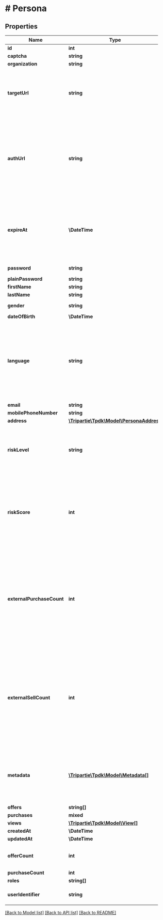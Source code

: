 # # Persona

## Properties

Name | Type | Description | Notes
------------ | ------------- | ------------- | -------------
**id** | **int** |  | [optional] [readonly]
**captcha** | **string** |  | [optional]
**organization** | **string** |  | [optional]
**targetUrl** | **string** | The URL you wish that Persona to go to without additional MFA. The URL MUST concern that Persona. | [optional]
**authUrl** | **string** | Url that is able to bypass MFA for a single user. Please note that this should not be shared between the complainant and the seller or anyone external to them. | [optional]
**expireAt** | **\DateTime** | This authenticated-URL cannot be renewed, you will have to re-create one each time. Typically valid for a single hour. | [optional]
**password** | **string** | The hashed password | [optional]
**plainPassword** | **string** |  | [optional]
**firstName** | **string** |  | [optional]
**lastName** | **string** |  | [optional]
**gender** | **string** |  | [optional] [default to 'RATHER_NOT_SAY']
**dateOfBirth** | **\DateTime** |  | [optional]
**language** | **string** | That data is used for rendering the frontend application with given language. If not set, will be inferred. Custom codes can be issued for specific requirements. | [optional]
**email** | **string** |  | [optional]
**mobilePhoneNumber** | **string** |  | [optional]
**address** | [**\Tripartie\Tpdk\Model\PersonaAddress**](PersonaAddress.md) |  | [optional]
**riskLevel** | **string** | We sort Persona into three distinct risks&#39; category. This is inferred from the riskScore. | [optional]
**riskScore** | **int** | That score is regularly updated, each action taken can potentially update that value. A value close to zero mean zero risk and close to a hundred mean risky. | [optional]
**externalPurchaseCount** | **int** | Knowing the statistics on your user is used to better know its profile when you do not use the Safe-Checkout feature. Although it is not required, we recommend that you keep us informed. | [optional]
**externalSellCount** | **int** | Knowing the statistics on your user is used to better know its profile when you do not use the Safe-Checkout feature. Although it is not required, we recommend that you keep us informed. | [optional]
**metadata** | [**\Tripartie\Tpdk\Model\Metadata[]**](Metadata.md) | You can assign different meta to your Persona object for different purposes. eg. Ease searching. | [optional]
**offers** | **string[]** |  |
**purchases** | **mixed** |  |
**views** | [**\Tripartie\Tpdk\Model\View[]**](View.md) |  |
**createdAt** | **\DateTime** |  | [optional] [readonly]
**updatedAt** | **\DateTime** |  | [optional] [readonly]
**offerCount** | **int** | Issued Offers count owned by a given Persona | [optional] [readonly]
**purchaseCount** | **int** |  | [optional] [readonly]
**roles** | **string[]** |  | [optional]
**userIdentifier** | **string** | Either email or the mobile phone number | [optional] [readonly]

[[Back to Model list]](../../README.md#models) [[Back to API list]](../../README.md#endpoints) [[Back to README]](../../README.md)

